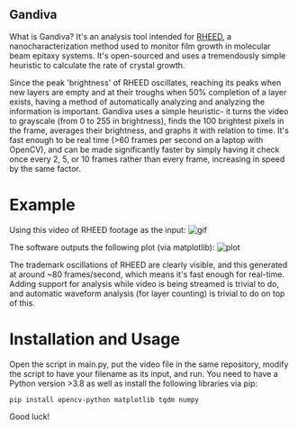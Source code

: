 ## Gandiva

What is Gandiva? It's an analysis tool intended for [RHEED](https://www.sciencedirect.com/topics/materials-science/reflection-high-energy-electron-diffraction#:~:text=In%20subject%20area%3A%20Materials%20Science,roughness%20in%20epitaxial%20thin%20films), a nanocharacterization method used to monitor film growth in molecular beam epitaxy systems. It's open-sourced and uses a tremendously simple heuristic to calculate the rate of crystal growth.

Since the peak 'brightness' of RHEED oscillates, reaching its peaks when new layers are empty and at their troughs when 50% completion of a layer exists, having a method of automatically analyzing and analyzing the information is important. Gandiva uses a simple heuristic- it turns the video to grayscale (from 0 to 255 in brightness), finds the 100 brightest pixels in the frame, averages their brightness, and graphs it with relation to time. It's fast enough to be real time (>60 frames per second on a laptop with OpenCV), and can be made significantly faster by simply having it check once every 2, 5, or 10 frames rather than every frame, increasing in speed by the same factor.

# Example

Using this video of RHEED footage as the input:
![gif](https://github.com/user-attachments/assets/f09e0b12-95b8-45f5-ab7b-db17d02f7f3e)

The software outputs the following plot (via matplotlib):
![plot](https://github.com/user-attachments/assets/0b54f231-cf61-464e-8504-f8adc9b9da7e)

The trademark oscillations of RHEED are clearly visible, and this generated at around ~80 frames/second, which means it's fast enough for real-time. Adding support for analysis while video is being streamed is trivial to do, and automatic waveform analysis (for layer counting) is trivial to do on top of this.

# Installation and Usage
Open the script in main.py, put the video file in the same repository, modify the script to have your filename as its input, and run. You need to have a Python version >3.8 as well as install the following libraries via pip:
```
pip install opencv-python matplotlib tqdm numpy
```

Good luck!
